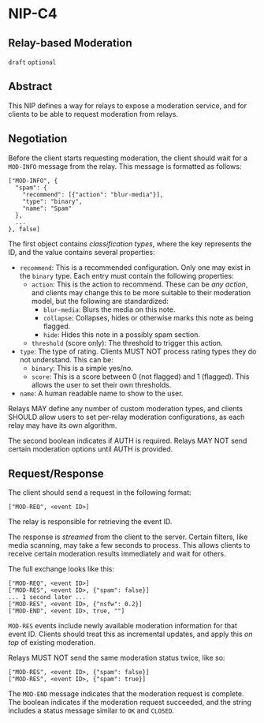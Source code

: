 NIP-C4
======

Relay-based Moderation
----------------------

`draft` `optional`

## Abstract

This NIP defines a way for relays to expose a moderation service, and for clients to be able to request moderation from relays.

## Negotiation

Before the client starts requesting moderation, the client should wait for a `MOD-INFO` message from the relay. This message is formatted as follows:

```jsonc
["MOD-INFO", {
  "spam": {
    "recommend": [{"action": "blur-media"}],
    "type": "binary",
    "name": "Spam"
  },
  ...
}, false]
```

The first object contains *classification types*, where the key represents the ID, and the value contains several properties:
- `recommend`: This is a recommended configuration. Only one may exist in the `binary` type. Each entry must contain the following properties:
    - `action`: This is the action to recommend. These can be *any action*, and clients may change this to be more suitable to their moderation model, but the following are standardized:
        - `blur-media`: Blurs the media on this note.
        - `collapse`: Collapses, hides or otherwise marks this note as being flagged.
        - `hide`: Hides this note in a possibly spam section.
    - `threshold` (score only): The threshold to trigger this action.
- `type`: The type of rating. Clients MUST NOT process rating types they do not understand. This can be:
    - `binary`: This is a simple yes/no.
    - `score`: This is a score between 0 (not flagged) and 1 (flagged). This allows the user to set their own thresholds.
- `name`: A human readable name to show to the user.

Relays MAY define any number of custom moderation types, and clients SHOULD allow users to set per-relay moderation configurations, as each relay may have its own algorithm.

The second boolean indicates if AUTH is required. Relays MAY NOT send certain moderation options until AUTH is provided.

## Request/Response

The client should send a request in the following format:

```jsonc
["MOD-REQ", <event ID>]
```

The relay is responsible for retrieving the event ID.

The response is *streamed* from the client to the server. Certain filters, like media scanning, may take a few seconds to process. This allows clients to receive certain moderation results immediately and wait for others.

The full exchange looks like this:
```jsonc
["MOD-REQ", <event ID>]
["MOD-RES", <event ID>, {"spam": false}]
... 1 second later ...
["MOD-RES", <event ID>, {"nsfw": 0.2}]
["MOD-END", <event ID>, true, ""]
```

`MOD-RES` events include newly available moderation information for that event ID. Clients should treat this as incremental updates, and apply this *on top* of existing moderation.

Relays MUST NOT send the same moderation status twice, like so:
```jsonc
["MOD-RES", <event ID>, {"spam": false}]
["MOD-RES", <event ID>, {"spam": true}]
```

The `MOD-END` message indicates that the moderation request is complete. The boolean indicates if the moderation request succeeded, and the string includes a status message similar to `OK` and `CLOSED`.
